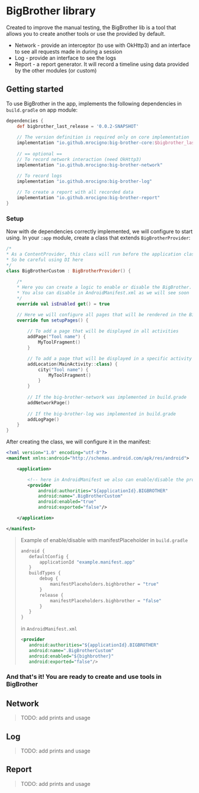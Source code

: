 # BigBrother library

Created to improve the manual testing, the BigBrother lib is a tool that allows you to create another tools or use the provided by default.

* Network - provide an interceptor (to use with OkHttp3) and an interface to see all requests made in during a session
* Log - provide an interface to see the logs
* Report - a report generator. It will record a timeline using data provided by the other modules (or custom)


## Getting started

To use BigBrother in the app, implements the following dependencies in `build.gradle` on app module:
```groovy
dependencies {
    def bigbrother_last_release = '0.0.2-SNAPSHOT'
    
    // The version definition is required only on core implementation
    implementation "io.github.mrocigno:big-brother-core:$bigbrother_last_release"
    
    // == optional ==
    // To record network interaction (need OkHttp3)
    implementation "io.github.mrocigno:big-brother-network"

    // To record logs
    implementation "io.github.mrocigno:big-brother-log"
    
    // To create a report with all recorded data
    implementation "io.github.mrocigno:big-brother-report"
}
```

### Setup

Now with de dependencies correctly implemented, we will configure to start using.
In your `:app` module, create a class that extends `BigBrotherProvider`:
```kotlin
/*
* As a ContentProvider, this class will run before the application class
* So be careful using DI here
*/
class BigBrotherCustom : BigBrotherProvider() {
    
    /*
    * Here you can create a logic to enable or disable the BigBrother.
    * You also can disable in AndroidManifest.xml as we will see soon
    */
    override val isEnabled get() = true

    // Here we will configure all pages that will be rendered in the BigBrother container
    override fun setupPages() {
        
        // To add a page that will be displayed in all activities
        addPage("Tool name") {
            MyToolFragment()
        }

        // To add a page that will be displayed in a specific activity
        addLocation(MainActivity::class) {
            city("Tool name") {
                MyToolFragment()
            }
        }
        
        // If the big-brother-network was implemented in build.grade
        addNetworkPage()
        
        // If the big-brother-log was implemented in build.grade
        addLogPage()
    }
}
```

After creating the class, we will configure it in the manifest:
```xml
<?xml version="1.0" encoding="utf-8"?>
<manifest xmlns:android="http://schemas.android.com/apk/res/android">

    <application>

        <!-- here in AndroidManifest we also can enable/disable the provider using manifestPlaceholder -->
        <provider
            android:authorities="${applicationId}.BIGBROTHER"
            android:name=".BigBrotherCustom"
            android:enabled="true"
            android:exported="false"/>

    </application>

</manifest>
```

> Example of enable/disable with manifestPlaceholder
> in `build.gradle`
> ```groovy
> android {
>    defaultConfig {
>        applicationId "example.manifest.app"
>    }
>    buildTypes {
>        debug {
>            manifestPlaceholders.bighbrother = "true"
>        }
>        release {
>            manifestPlaceholders.bighbrother = "false"
>        }
>    }
> }
> ```
>
> in `AndroidManifest.xml`
> ```xml
> <provider
>    android:authorities="${applicationId}.BIGBROTHER"
>    android:name=".BigBrotherCustom"
>    android:enabled="${bighbrother}"
>    android:exported="false"/>
> ```

### And that's it! You are ready to create and use tools in BigBrother

## Network

> TODO: add prints and usage

## Log

> TODO: add prints and usage

## Report

> TODO: add prints and usage